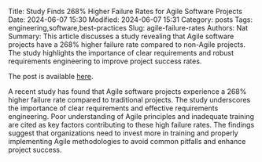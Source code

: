Title: Study Finds 268% Higher Failure Rates for Agile Software Projects
Date: 2024-06-07 15:30
Modified: 2024-06-07 15:31
Category: posts
Tags: engineering,software,best-practices
Slug: agile-failure-rates
Authors: Nat
Summary: This article discusses a study revealing that Agile software projects have a 268% higher failure rate compared to non-Agile projects. The study highlights the importance of clear requirements and robust requirements engineering to improve project success rates.

The post is available [here](https://www.theregister.com/2024/06/05/agile_failure_rates).

A recent study has found that Agile software projects experience a 268% higher
failure rate compared to traditional projects. The study underscores the
importance of clear requirements and effective requirements engineering. Poor
understanding of Agile principles and inadequate training are cited as key
factors contributing to these high failure rates. The findings suggest that
organizations need to invest more in training and properly implementing Agile
methodologies to avoid common pitfalls and enhance project success.



